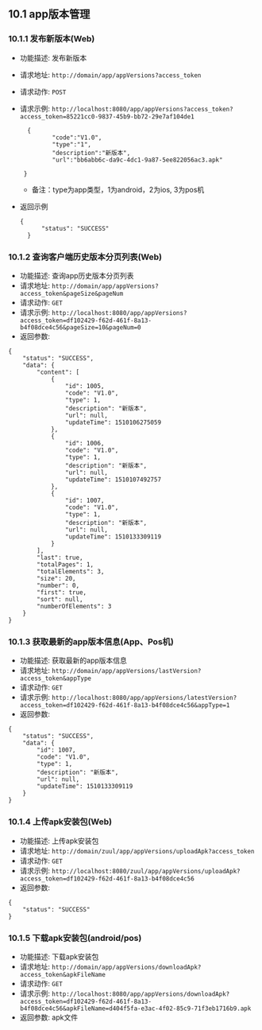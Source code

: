 ## 10.1 app版本管理
### 10.1.1 发布新版本(Web)
- 功能描述: 发布新版本
- 请求地址: `http://domain/app/appVersions?access_token`
- 请求动作: `POST`
- 请求示例: `http://localhost:8080/app/appVersions?access_token?access_token=85221cc0-9837-45b9-bb72-29e7af104de1`

   ```
     {
        	"code":"V1.0",
        	"type":"1",
        	"description":"新版本",
        	"url":"bb6abb6c-da9c-4dc1-9a87-5ee822056ac3.apk"
    	
    }
    ```
    - 备注：type为app类型，1为android，2为ios, 3为pos机
- 返回示例

  ```
  {
        "status": "SUCCESS"
    }
  ```
  
### 10.1.2 查询客户端历史版本分页列表(Web)
- 功能描述: 查询app历史版本分页列表
- 请求地址: `http://domain/app/appVersions?access_token&pageSize&pageNum`
- 请求动作: `GET`
- 请求示例: `http://localhost:8080/app/appVersions?access_token=df102429-f62d-461f-8a13-b4f08dce4c56&pageSize=10&pageNum=0`
- 返回参数:

```
{
    "status": "SUCCESS",
    "data": {
        "content": [
            {
                "id": 1005,
                "code": "V1.0",
                "type": 1,
                "description": "新版本",
                "url": null,
                "updateTime": 1510106275059
            },
            {
                "id": 1006,
                "code": "V1.0",
                "type": 1,
                "description": "新版本",
                "url": null,
                "updateTime": 1510107492757
            },
            {
                "id": 1007,
                "code": "V1.0",
                "type": 1,
                "description": "新版本",
                "url": null,
                "updateTime": 1510133309119
            }
        ],
        "last": true,
        "totalPages": 1,
        "totalElements": 3,
        "size": 20,
        "number": 0,
        "first": true,
        "sort": null,
        "numberOfElements": 3
    }
}
```

### 10.1.3 获取最新的app版本信息(App、Pos机)
- 功能描述: 获取最新的app版本信息
- 请求地址: `http://domain/app/appVersions/lastVersion?access_token&appType`
- 请求动作: `GET`
- 请求示例: `http://localhost:8080/app/appVersions/latestVersion?access_token=df102429-f62d-461f-8a13-b4f08dce4c56&appType=1`
- 返回参数:

```
{
    "status": "SUCCESS",
    "data": {
        "id": 1007,
        "code": "V1.0",
        "type": 1,
        "description": "新版本",
        "url": null,
        "updateTime": 1510133309119
    }
}
```

### 10.1.4 上传apk安装包(Web)
- 功能描述: 上传apk安装包
- 请求地址: `http://domain/zuul/app/appVersions/uploadApk?access_token`
- 请求动作: `GET`
- 请求示例: `http://localhost:8080/zuul/app/appVersions/uploadApk?access_token=df102429-f62d-461f-8a13-b4f08dce4c56`
- 返回参数:

```
{
    "status": "SUCCESS"
}
```

### 10.1.5 下载apk安装包(android/pos)
- 功能描述: 下载apk安装包
- 请求地址: `http://domain/app/appVersions/downloadApk?access_token&apkFileName`
- 请求动作: `GET`
- 请求示例: `http://localhost:8080/app/appVersions/downloadApk?access_token=df102429-f62d-461f-8a13-b4f08dce4c56&apkFileName=d404f5fa-e3ac-4f02-85c9-71f3eb1716b9.apk`
- 返回参数: apk文件

